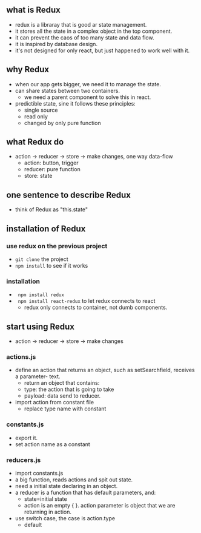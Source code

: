 ## what is Redux

- redux is a libraray that is good ar state management.
- it stores all the state in a complex object in the top component.
- it can prevent the caos of too many state and data flow.
- it is inspired by database design. 
- it's not designed for only react, but just happened to work well with it.


## why Redux

- when our app gets bigger, we need it to manage the state.
- can share states between two containers.
  - we need a parent component to solve this in react.
- predictible state, sine it follows these principles:
  - single source
  - read only
  - changed by only pure function
  
## what Redux do

- action -> reducer -> store -> make changes, one way data-flow
  - action: button, trigger
  - reducer: pure function
  - store: state

## one sentence to describe Redux

- think of Redux as "this.state"

## installation of Redux
### use redux on the previous project
- ```git clone``` the project
- ```npm install``` to see if it works

### installation
- ``` npm install redux```
- ``` npm install react-redux``` to let redux connects to react
  - redux only connects to container, not dumb components.


## start using Redux
- action -> reducer -> store -> make changes

### actions.js
- define an action that returns an object, such as setSearchfield, receives a parameter- text.
  - return an object that contains:
  - type: the action that is going to take
  - payload: data send to reducer. 
- import action from constant file
  - replace type name with constant

### constants.js
- export it.
- set action name as a constant

### reducers.js
- import constants.js
- a big function, reads actions and spit out state.
- need a initial state declaring in an object.
- a reducer is a function that has default parameters, and:
  - state=initial state
  - action is an empty { }. action parameter is object that we are returning in action.
- use switch case, the case is action.type
  - default








